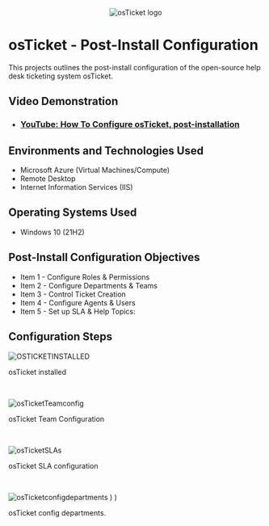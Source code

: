 <p align="center">
<img src="https://i.imgur.com/Clzj7Xs.png" alt="osTicket logo"/>
</p>

<h1>osTicket - Post-Install Configuration</h1>
This projects outlines the post-install configuration of the open-source help desk ticketing system osTicket.<br />


<h2>Video Demonstration</h2>

- ### [YouTube: How To Configure osTicket, post-installation](https://www.youtube.com)

<h2>Environments and Technologies Used</h2>

- Microsoft Azure (Virtual Machines/Compute)
- Remote Desktop
- Internet Information Services (IIS)

<h2>Operating Systems Used </h2>

- Windows 10</b> (21H2)

<h2>Post-Install Configuration Objectives</h2>

- Item 1 - Configure Roles & Permissions
- Item 2 - Configure Departments & Teams
- Item 3 - Control Ticket Creation
- Item 4 - Configure Agents & Users
- Item 5 - Set up SLA & Help Topics:

<h2>Configuration Steps</h2>

<p>
  
![OSTICKETINSTALLED](https://github.com/user-attachments/assets/fac2eac2-a4e0-4ab9-8ac7-c57e4d90e2fd)

</p>
<p>
osTicket installed
</p>
<br />

<p>
  
![osTicketTeamconfig](https://github.com/user-attachments/assets/29c07ad3-9219-4975-a0ba-6b5fd43a28e3)

</p>
<p>
osTicket Team Configuration
</p>
<br />

<p>
  
![osTicketSLAs](https://github.com/user-attachments/assets/fa84cefa-9fcc-4109-84fb-45b56e6bf70a)

</p>
<p>
osTicket SLA configuration
</p>
<br />

<p>
  
![osTicketconfigdepartments](https://github.com/user-attachments/assets/189304ab-e002-4093-b7e1-293d622c55d9)
)
)

</p>
<p>
osTicket config departments.
